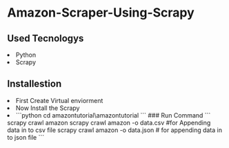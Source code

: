 # Amazon-Scraper-Using-Scrapy
## Used Tecnologys
<li>Python</li>
<li>Scrapy</li>

## Installestion
<li>First Create Virtual enviorment</li>
<li>Now Install the Scrapy<li>
```python
cd amazontutorial\amazontutorial
```
### Run Command
```
scrapy crawl amazon
scrapy crawl amazon -o data.csv #for Appending data in to csv file
scrapy crawl amazon -o data.json # for appending data in to json file
```

